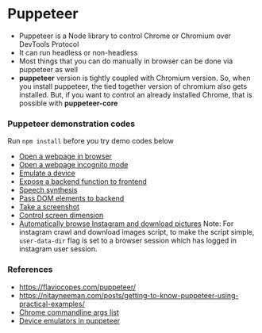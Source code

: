 # Puppeteer
- Puppeteer is a Node library to control Chrome or Chromium over DevTools Protocol
- It can run headless or non-headless
- Most things that you can do manually in browser can be done via puppeteer as well
- **puppeteer** version is tightly coupled with Chromium version. So, when you install puppeteer, the tied together version of chromium also gets installed. But, if you want to control an already installed Chrome, that is possible with **puppeteer-core**

### Puppeteer demonstration codes
Run `npm install` before you try demo codes below
- [Open a webpage in browser](open-webpage.js)
- [Open a webpage incognito mode](incognito-browser.js)
- [Emulate a device](emulate-device.js)
- [Expose a backend function to frontend](expose-function.js)
- [Speech synthesis](speech-synthesis.js)
- [Pass DOM elements to backend](return-DOM-element.js)
- [Take a screenshot](screenshot.js)
- [Control screen dimension](viewport.js)
- [Automatically browse Instagram and download pictures](instagram/instagram-browse.js)
Note: For instagram crawl and download images script, to make the script simple, `user-data-dir` flag is set to a browser session which has logged in instagram user session.
### References
- https://flaviocopes.com/puppeteer/
- https://nitayneeman.com/posts/getting-to-know-puppeteer-using-practical-examples/
- [Chrome commandline args list](https://peter.sh/experiments/chromium-command-line-switches/#user-data-dir)
- [Device emulators in puppeteer](https://github.com/GoogleChrome/puppeteer/blob/master/lib/DeviceDescriptors.js)